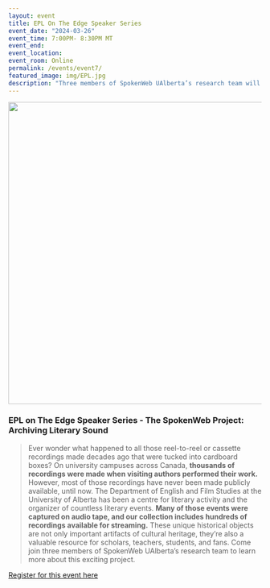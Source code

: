 ```yaml
---
layout: event 
title: EPL On The Edge Speaker Series
event_date: "2024-03-26"
event_time: 7:00PM- 8:30PM MT 
event_end: 
event_location: 
event_room: Online
permalink: /events/event7/
featured_image: img/EPL.jpg
description: "Three members of SpokenWeb UAlberta’s research team will be speaking about their work"
---
```


<div class = "figure">
  <img src="{{ 'img/EPL.jpg' | absolute_url }}" width="600" />
</div>


<h3>EPL on The Edge Speaker Series - The SpokenWeb Project: Archiving Literary Sound
</h3>



>Ever wonder what happened to all those reel-to-reel or cassette recordings made decades ago that were tucked into cardboard boxes? On university campuses across Canada, **thousands of recordings were made when visiting authors performed their work.** However, most of those recordings have never been made publicly available, until now. The Department of English and Film Studies at the University of Alberta has been a centre for literary activity and the organizer of countless literary events. **Many of those events were captured on audio tape, and our collection includes hundreds of recordings available for streaming.** These unique historical objects are not only important artifacts of cultural heritage, they’re also a valuable resource for scholars, teachers, students, and fans. Come join three members of SpokenWeb UAlberta’s research team to learn more about this exciting project.



[Register for this event here](https://epl.bibliocommons.com/events/65c27ef13803773e0030b677)
